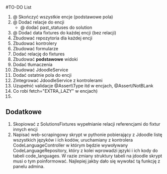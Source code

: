 #TO-DO List

1. @ Skończyć wszystkie encje (podstawowe pola)
2. @ Dodać relacje do encji
   * @ dodać past_statuses do solution 
3. @ Dodać data fixtures do każdej encji (bez relacji)
4. Zbudować repozytoria dla każdej encji
5. Zbudować kontrolery
6. Zbudować formularze
7. Dodać relację do fixtures 
8. Zbudować __podstawowe__ widoki
9. Dodać tłumaczenia
10. Zbudować JdoodleService
11. Dodać ostatnie pola do encji
12. Zintegrować JdoodleService z kontrolerami
13. Uzupełnić validacje @Assert\Type itd w encjach, @Assert/NotBLank
14. Co robi fetch="EXTRA_LAZY" w encjach)
15. 

## Dodatkowe
1. Skopiować z SolutionsFixtures wypełnianie relacji referencjami do fixtur innych encji
2. Napisać web-scrapingowy skrypt w pythonie pobierający z Jdoodle
listę wszystkich języków i ich kodów, uruchamiany z kontrolera CodeLanguageController
w którym będzie wywoływany CodeLanguageRepository, który z kolei wprowadzi
języki i ich kody do tabeli code_languages. W razie zmiany struktury tabeli na
jdoodle skrypt musi o tym poinformować. Najlepiej jakby dało się wywołać tą 
funkcję z panelu admina.
   
